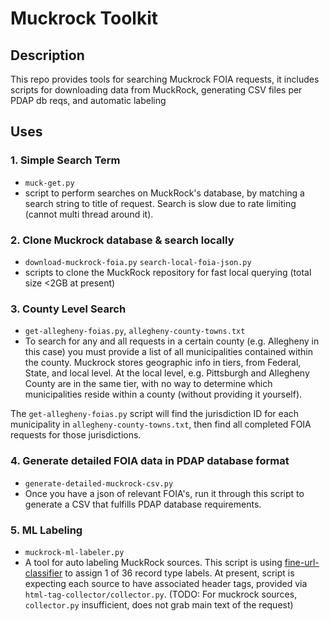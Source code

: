 # Muckrock Toolkit

## Description
This repo provides tools for searching Muckrock FOIA requests, it includes scripts for downloading data from MuckRock, generating CSV files per PDAP db reqs, and automatic labeling

## Uses

### 1. Simple Search Term
- `muck-get.py`
- script to perform searches on MuckRock's database, by matching a search string to title of request. Search is slow due to rate limiting (cannot multi thread around it).

### 2. Clone Muckrock database & search locally
- `download-muckrock-foia.py` `search-local-foia-json.py`
- scripts to clone the MuckRock repository for fast local querying (total size <2GB at present)

### 3. County Level Search
- `get-allegheny-foias.py`, `allegheny-county-towns.txt`
- To search for any and all requests in a certain county (e.g. Allegheny in this case) you must provide a list of all municipalities contained within the county. Muckrock stores geographic info in tiers, from Federal, State, and local level. At the local level, e.g. Pittsburgh and Allegheny County are in the same tier, with no way to determine which municipalities reside within a county (without providing it yourself).

The `get-allegheny-foias.py` script will find the jurisdiction ID for each municipality in `allegheny-county-towns.txt`, then find all completed FOIA requests for those jurisdictions.

### 4. Generate detailed FOIA data in PDAP database format 
- `generate-detailed-muckrock-csv.py`
- Once you have a json of relevant FOIA's, run it through this script to generate a CSV that fulfills PDAP database requirements.

### 5. ML Labeling 
- `muckrock-ml-labeler.py`
- A tool for auto labeling MuckRock sources. This script is using [fine-url-classifier](https://huggingface.co/PDAP/fine-url-classifier) to assign 1 of 36 record type labels. At present, script is expecting each source to have associated header tags, provided via `html-tag-collector/collector.py`. (TODO: For muckrock sources, `collector.py` insufficient, does not grab main text of the request)  
